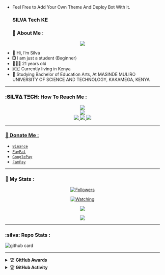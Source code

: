 - Feel Free to Add Your Own Theme And Deploy Bot With it.

  ### SILVA Tech KE

  ### :unicorn: About Me :

<p align="center">
  <img src="https://telegra.ph/file/bf328b6925882b2644535.jpg" />
</p>

- 👋 Hi, I’m Silva
- ❎ I am just a student (Beginner)
- 👨🏻‍🦱 21 years old
- 🇰🇪 Currently living in Kenya
- 🌱 Studying Bachelor of Education Arts, At MASINDE MULIRO UNIVERSITY OF SCIENCE AND TECHNOLOGY, KAKAMEGA, KENYA 

---

### :𝐒𝚰𝐋𝛁𝚫 𝚻𝚵𝐂𝚮: How To Reach Me :
<p align="center">
<a href="https://tiktok.com/@silva.edits6"><img src="https://img.shields.io/badge/Tiktok-ff0000?style=for-the-badge&logo=tiktok&logoColor=ff000000&link=https://tiktok.com/@silva.edits6" /><br>
<a href="https://whatsapp.com/channel/0029VaAkETLLY6d8qhLmZt2v"><img src="https://img.shields.io/badge/WhatsApp Channel-25D366?style=for-the-badge&logo=whatsapp&logoColor=white&link=https://whatsapp.com/channel/0029VaAkETLLY6d8qhLmZt2v" /><br>
<a href="https://t.me/xeonbotinc"><img src="https://img.shields.io/badge/Telegram-00FFFF?style=for-the-badge&logo=telegram&logoColor=white" />
<a href="https://chat.whatsapp.com/Kjm8rnDFcpb04gQNSTbW2d"><img src="https://img.shields.io/badge/WhatsApp Group-25D366?style=for-the-badge&logo=whatsapp&logoColor=white" />
<a href="https://www.instagram.com/unicorn_xeon13?igsh=MzNlNGNkZWQ4Mg=="><img src="https://img.shields.io/badge/Instagram-A020F0?style=for-the-badge&logo=instagram&logoColor=white" />
</p>

---

### :unicorn: Donate Me :

- [`Binance`](https://i.ibb.co/W2gYn6S/binance.png)
- [`PayPal`](https://www.paypal.me/josephxeon13)
- [`GooglePay`](https://i.ibb.co/yQkqBS2/donate.png)
- [`FamPay`](https://i.ibb.co/w46VQ8D/Picsart-22-10-08-06-46-30-674.jpg)

---

### :unicorn: My Stats :
<p align="center"><a href="https://github.com/Sylivanu/followers"><img title="Followers" src="https://img.shields.io/github/followers/Sylivanu?color=red&style=flat-square"></a></p>
<p align="center"><a href="https://komarev.com/ghpvc/?username=DGXeon&color=blue&style=flat-square&label=Profile+Views"><img title="Watching" src="https://komarev.com/ghpvc/?username=Sylivanus&color=green&style=flat-square&label=Profile+View"></a>
</p>
<p align="center"><a href="https://github.com/Sylivanu"><img src="https://github-readme-stats.vercel.app/api?username=Sylivanu&show_icons=true&theme=radical"></a></p>
<p align="center"><a href="https://github.com/Sylivanu"><img src="https://github-readme-stats.vercel.app/api/top-langs/?username=Sylivanu&theme=radical&layout=compact"></a></p>

---

### :silva: Repo Stats : 
![github card](https://github-readme-stats.vercel.app/api/pin/?username=Sylivanu&repo=CheemsBot-MD11&theme=radical)

---

<details>
    <summary>&#127942 <b>GitHub Awards</b></summary><br/>

![Github Trophy](https://github-profile-trophy.vercel.app/?username=Sylivanu)

</details>

<details>
    <summary>&#127942 <b>GitHub Activity</b></summary><br/>

![Metrics](https://metrics.lecoq.io/DGXeon?template=classic&repositories.forks=true&languages=1&languages.colors=github&languages.threshold=0%25&config.timezone=Africa%2FNairobi)

</details> 

<!---
DreamGuyXeon/DreamGuyXeon is a ✨ special ✨ repository because its `README.md` (this file) appears on your GitHub profile.
You can click the Preview link to take a look at your changes.
--->

